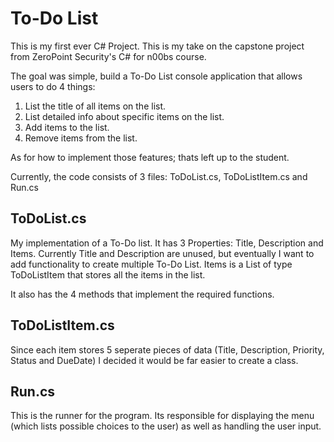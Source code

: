 # To-Do List
This is my first ever C# Project. This is my take on the capstone project from ZeroPoint Security's C# for n00bs course. 

The goal was simple, build a To-Do List console application that allows users to do 4 things:
1. List the title of all items on the list.
2. List detailed info about specific items on the list.
3. Add items to the list.
4. Remove items from the list.

As for how to implement those features; thats left up to the student. 

Currently, the code consists of 3 files: ToDoList.cs, ToDoListItem.cs and Run.cs

## ToDoList.cs
My implementation of a To-Do list. It has 3 Properties: Title, Description and Items. 
Currently Title and Description are unused, but eventually I want to add functionality to create multiple To-Do List.
Items is a List of type ToDoListItem that stores all the items in the list.

It also has the 4 methods that implement the required functions.

## ToDoListItem.cs
Since each item stores 5 seperate pieces of data (Title, Description, Priority, Status and DueDate) I decided it would be far easier to create a class.

## Run.cs
This is the runner for the program. Its responsible for displaying the menu (which lists possible choices to the user) as well as handling the user input. 
